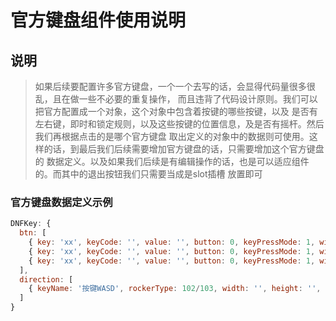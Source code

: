 # 官方键盘组件使用说明


## 说明

> 如果后续要配置许多官方键盘，一个一个去写的话，会显得代码量很多很乱，且在做一些不必要的重复操作，
而且违背了代码设计原则。我们可以把官方配置成一个对象，这个对象中包含着按键的哪些按键，以及
是否有左右键，即时和锁定规则，以及这些按键的位置信息，及是否有摇杆。然后我们再根据点击的是哪个官方键盘
取出定义的对象中的数据则可使用。这样的话，到最后我们后续需要增加官方键盘的话，只需要增加这个官方键盘的
数据定义。以及如果我们后续是有编辑操作的话，也是可以适应组件的。而其中的退出按钮我们只需要当成是slot插槽
放置即可


### 官方键盘数据定义示例

``` javascript
DNFKey: {
  btn: [
    { key: 'xx', keyCode: '', value: '', button: 0, keyPressMode: 1, width: '', height: '', left: '', top: '' },
    { key: 'xx', keyCode: '', value: '', button: 0, keyPressMode: 1, width: '', height: '', left: '', top: '' },
    { key: 'xx', keyCode: '', value: '', button: 0, keyPressMode: 1, width: '', height: '', left: '', top: '' }
  ],
  direction: [
    { keyName: '按键WASD', rockerType: 102/103, width: '', height: '', left: '', top: '' }
  ]
}
```

